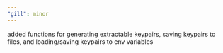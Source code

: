 ```yaml
---
"gill": minor
---
```


added functions for generating extractable keypairs, saving keypairs to files, and loading/saving keypairs to env variables